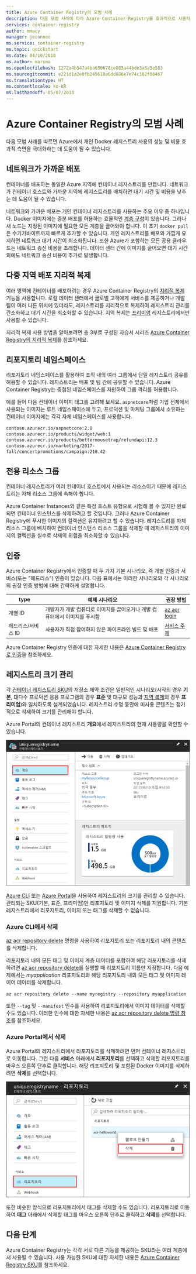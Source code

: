 ```yaml
---
title: Azure Container Registry의 모범 사례
description: 다음 모범 사례에 따라 Azure Container Registry를 효과적으로 사용하는 방법을 알아봅니다.
services: container-registry
author: mmacy
manager: jeconnoc
ms.service: container-registry
ms.topic: quickstart
ms.date: 04/10/2018
ms.author: marsma
ms.openlocfilehash: 1272a4b547a4ba650678ce083a44bde3a5a3e583
ms.sourcegitcommit: e221d1a2e0fb245610a6dd886e7e74c362f06467
ms.translationtype: HT
ms.contentlocale: ko-KR
ms.lasthandoff: 05/07/2018
---
```

# <a name="best-practices-for-azure-container-registry"></a>Azure Container Registry의 모범 사례

다음 모범 사례를 따르면 Azure에서 개인 Docker 레지스트리 사용의 성능 및 비용 효과적 측면을 극대화하는 데 도움이 될 수 있습니다.

## <a name="network-close-deployment"></a>네트워크가 가까운 배포

컨테이너를 배포하는 동일한 Azure 지역에 컨테이너 레지스트리를 만듭니다. 네트워크가 컨테이너 호스트와 가까운 지역에 레지스트리를 배치하면 대기 시간 및 비용을 낮추는 데 도움이 될 수 있습니다.

네트워크와 가까운 배포는 개인 컨테이너 레지스트리를 사용하는 주요 이유 중 하나입니다. Docker 이미지에는 증분 배포를 허용하는 효율적인 [계층 구성](https://docs.docker.com/engine/userguide/storagedriver/imagesandcontainers/)이 있습니다. 그러나 새 노드는 지정된 이미지에 필요한 모든 계층을 끌어와야 합니다. 이 초기 `docker pull`은 수기가바이트까지 빠르게 추가할 수 있습니다. 개인 레지스트리를 배포와 가깝게 유지하면 네트워크 대기 시간이 최소화됩니다.
또한 Azure가 포함하는 모든 공용 클라우드는 네트워크 송신 비용을 초래합니다. 데이터 센터 간에 이미지를 끌어오면 대기 시간 외에도 네트워크 송신 비용이 추가로 발생합니다.

## <a name="geo-replicate-multi-region-deployments"></a>다중 지역 배포 지리적 복제

여러 영역에 컨테이너를 배포하려는 경우 Azure Container Registry의 [지리적 복제](container-registry-geo-replication.md) 기능을 사용합니다. 로컬 데이터 센터에서 글로벌 고객에게 서비스를 제공하거나 개발 팀이 여러 다른 위치에 있더라도, 레지스트리를 지리적으로 복제하여 레지스트리 관리를 간소화하고 대기 시간을 최소화할 수 있습니다. 지역 복제는 [프리미엄](container-registry-skus.md) 레지스트리에서만 사용할 수 있습니다.

지리적 복제 사용 방법을 알아보려면 총 3부로 구성된 자습서 시리즈 [Azure Container Registry의 지리적 복제](container-registry-tutorial-prepare-registry.md)를 참조하세요.

## <a name="repository-namespaces"></a>리포지토리 네임스페이스

리포지토리 네임스페이스를 활용하여 조직 내의 여러 그룹에서 단일 레지스트리 공유를 허용할 수 있습니다. 레지스트리는 배포 및 팀 간에 공유할 수 있습니다. Azure Container Registry는 중첩된 네임스페이스를 지원하여 그룹 격리를 허용합니다.

예를 들어 다음 컨테이너 이미지 태그를 고려해 보세요. `aspnetcore`처럼 기업 전체에서 사용되는 이미지는 루트 네임스페이스에 두고, 프로덕션 및 마케팅 그룹에서 소유하는 컨테이너 이미지에는 각각 자체 네임스페이스를 사용합니다.

```
contoso.azurecr.io/aspnetcore:2.0
contoso.azurecr.io/products/widget/web:1
contoso.azurecr.io/products/bettermousetrap/refundapi:12.3
contoso.azurecr.io/marketing/2017-fall/concertpromotions/campaign:218.42
```

## <a name="dedicated-resource-group"></a>전용 리소스 그룹

컨테이너 레지스트리가 여러 컨테이너 호스트에서 사용되는 리소스이기 때문에 레지스트리는 자체 리소스 그룹에 속해야 합니다.

Azure Container Instances와 같은 특정 호스트 유형으로 시험해 볼 수 있지만 완료되면 컨테이너 인스턴스를 삭제하려고 할 것입니다. 그러나 Azure Container Registry에 푸시한 이미지의 컬렉션은 유지하려고 할 수 있습니다. 레지스트리를 자체 리소스 그룹에 배치하여 컨테이너 인스턴스 리소스 그룹을 삭제할 때 레지스트리의 이미지의 컬렉션을 실수로 삭제의 위험을 최소화할 수 있습니다.

## <a name="authentication"></a>인증

Azure Container Registry에서 인증할 때 두 가지 기본 시나리오, 즉 개별 인증과 서비스(또는 "헤드리스") 인증이 있습니다. 다음 표에서는 이러한 시나리오와 각 시나리오의 권장 인증 방법에 대해 간략하게 설명합니다.

| type | 예제 시나리오  | 권장 방법 |
|---|---|---|
| 개별 ID | 개발자가 개발 컴퓨터로 이미지를 끌어오거나 개발 컴퓨터에서 이미지를 푸시함 | [az acr login](/cli/azure/acr?view=azure-cli-latest#az_acr_login) |
| 헤드리스/서비스 ID | 사용자가 직접 참여하지 않은 파이프라인 빌드 및 배포 | [서비스 주체](container-registry-authentication.md#service-principal) |

Azure Container Registry 인증에 대한 자세한 내용은 [Azure Container Registry로 인증](container-registry-authentication.md)을 참조하세요.

## <a name="manage-registry-size"></a>레지스트리 크기 관리

각 [컨테이너 레지스트리 SKU][container-registry-skus]의 저장소 제약 조건은 일반적인 시나리오(시작의 경우 **기본**, 대다수 프로덕션 응용 프로그램의 경우 **표준** 및 대규모 성능과 [지역 복제][container-registry-geo-replication]의 경우 **프리미엄**)와 일치하도록 설계되었습니다. 레지스트리 수명 동안에 미사용 콘텐츠는 정기적으로 삭제하여 크기를 관리해야 합니다.

Azure Portal의 컨테이너 레지스트리 **개요**에서 레지스트리의 현재 사용량을 확인할 수 있습니다.

![Azure Portal의 레지스트리 사용량 정보][registry-overview-quotas]

[Azure CLI][azure-cli] 또는 [Azure Portal][azure-portal]을 사용하여 레지스트리의 크기를 관리할 수 있습니다. 관리되는 SKU(기본, 표준, 프리미엄)만 리포지토리 및 이미지 삭제를 지원합니다. 기본 레지스트리에서 리포지토리, 이미지 또는 태그를 삭제할 수 없습니다.

### <a name="delete-in-azure-cli"></a>Azure CLI에서 삭제

[az acr repository delete][az-acr-repository-delete] 명령을 사용하여 리포지토리 또는 리포지토리 내의 콘텐츠를 삭제합니다.

리포지토리 내의 모든 태그 및 이미지 계층 데이터를 포함하여 해당 리포지토리를 삭제하려면 [az acr repository delete][az-acr-repository-delete]를 실행할 때 리포지토리 이름만 지정합니다. 다음 예제에서는 *myapplication* 리포지토리와 해당 리포지토리 내의 모든 태그 및 이미지 레이어 데이터를 삭제합니다.

```azurecli
az acr repository delete --name myregistry --repository myapplication
```

또한 `--tag` 및 `--manifest` 인수를 사용하여 리포지토리에서 이미지 데이터를 삭제할 수도 있습니다. 이러한 인수에 대한 자세한 내용은 [az acr repository delete 명령 참조][az-acr-repository-delete]를 참조하세요.

### <a name="delete-in-azure-portal"></a>Azure Portal에서 삭제

Azure Portal의 레지스트리에서 리포지토리를 삭제하려면 먼저 컨테이너 레지스트리로 이동합니다. 그런 다음 **서비스** 아래에서 **리포지토리**를 선택하고 삭제할 리포지토리를 마우스 오른쪽 단추로 클릭합니다. 해당 리포지토리 및 포함된 Docker 이미지를 삭제하려면 **삭제**를 선택합니다.

![Azure Portal에서 리포지토리 삭제][delete-repository-portal]

또한 비슷한 방식으로 리포지토리에서 태그를 삭제할 수도 있습니다. 리포지토리로 이동하여 **태그** 아래에서 삭제할 태그를 마우스 오른쪽 단추로 클릭하고 **삭제**를 선택합니다.

## <a name="next-steps"></a>다음 단계

Azure Container Registry는 각각 서로 다른 기능을 제공하는 SKU라는 여러 계층에서 사용될 수 있습니다. 사용 가능한 SKU에 대한 자세한 내용은 [Azure Container Registry SKU](container-registry-skus.md)를 참조하세요.

<!-- IMAGES -->
[delete-repository-portal]: ./media/container-registry-best-practices/delete-repository-portal.png
[registry-overview-quotas]: ./media/container-registry-best-practices/registry-overview-quotas.png

<!-- LINKS - Internal -->
[az-acr-repository-delete]: /cli/azure/acr/repository#az_acr_repository_delete
[azure-cli]: /cli/azure
[azure-portal]: https://portal.azure.com
[container-registry-geo-replication]: container-registry-geo-replication.md
[container-registry-skus]: container-registry-skus.md
